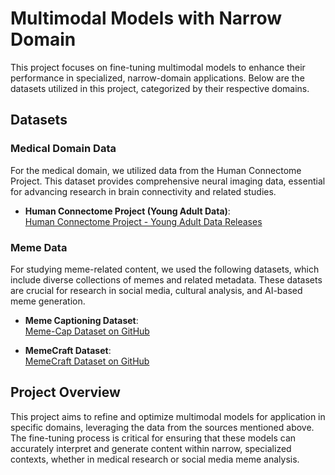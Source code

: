# Multimodal Models with Narrow Domain

This project focuses on fine-tuning multimodal models to enhance their performance in specialized, narrow-domain applications. Below are the datasets utilized in this project, categorized by their respective domains.

## Datasets

### Medical Domain Data
For the medical domain, we utilized data from the Human Connectome Project. This dataset provides comprehensive neural imaging data, essential for advancing research in brain connectivity and related studies.

- **Human Connectome Project (Young Adult Data)**:  
  [Human Connectome Project - Young Adult Data Releases](https://www.humanconnectome.org/study/hcp-young-adult/data-releases)

### Meme Data
For studying meme-related content, we used the following datasets, which include diverse collections of memes and related metadata. These datasets are crucial for research in social media, cultural analysis, and AI-based meme generation.

- **Meme Captioning Dataset**:  
  [Meme-Cap Dataset on GitHub](https://github.com/eujhwang/meme-cap)

- **MemeCraft Dataset**:  
  [MemeCraft Dataset on GitHub](https://github.com/Social-AI-Studio/MemeCraft.git)

## Project Overview

This project aims to refine and optimize multimodal models for application in specific domains, leveraging the data from the sources mentioned above. The fine-tuning process is critical for ensuring that these models can accurately interpret and generate content within narrow, specialized contexts, whether in medical research or social media meme analysis.
